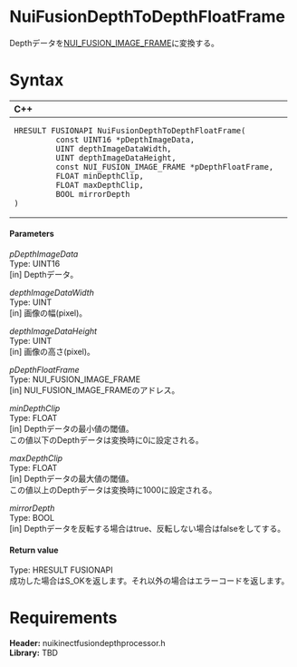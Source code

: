 NuiFusionDepthToDepthFloatFrame  
===============================  

Depthデータを[NUI_FUSION_IMAGE_FRAME](Structures/NUI_FUSION_IMAGE_FRAME.md)に変換する。 <span id="syntaxSection"></span>

Syntax  
======  

<table>
<colgroup>
<col width="100%" />
</colgroup>
<thead>
<tr class="header">
<th align="left">C++</th>
</tr>
</thead>
<tbody>
<tr class="odd">
<td align="left"><pre><code>HRESULT FUSIONAPI NuiFusionDepthToDepthFloatFrame(  
         const UINT16 *pDepthImageData,  
         UINT depthImageDataWidth,  
         UINT depthImageDataHeight,  
         const NUI_FUSION_IMAGE_FRAME *pDepthFloatFrame,  
         FLOAT minDepthClip,  
         FLOAT maxDepthClip,  
         BOOL mirrorDepth  
)</code></pre></td>
</tr>
</tbody>
</table>

<span id="ID4EG"></span>
#### Parameters  

*pDepthImageData*    
Type: UINT16  
[in] Depthデータ。  

*depthImageDataWidth*    
Type: UINT  
[in] 画像の幅(pixel)。  

*depthImageDataHeight*    
Type: UINT  
[in] 画像の高さ(pixel)。  

*pDepthFloatFrame*    
Type: NUI\_FUSION\_IMAGE\_FRAME  
[in] NUI\_FUSION\_IMAGE\_FRAMEのアドレス。  

*minDepthClip*    
Type: FLOAT  
[in] Depthデータの最小値の閾値。  
この値以下のDepthデータは変換時に0に設定される。  

*maxDepthClip*    
Type: FLOAT  
[in] Depthデータの最大値の閾値。  
この値以上のDepthデータは変換時に1000に設定される。  

*mirrorDepth*    
Type: BOOL  
[in] Depthデータを反転する場合はtrue、反転しない場合はfalseをしてする。  

<span id="ID4EN"></span>
#### Return value  

Type: HRESULT FUSIONAPI  
成功した場合はS\_OKを返します。それ以外の場合はエラーコードを返します。  

<span id="requirements"></span>

Requirements  
============  

**Header:** nuikinectfusiondepthprocessor.h  
**Library:** TBD  



<!--Please do not edit the data in the comment block below.-->
<!--
TOCTitle : NuiFusionDepthToDepthFloatFrame
RLTitle : NuiFusionDepthToDepthFloatFrame
KeywordK : NuiFusionDepthToDepthFloatFrame
KeywordF : NuiFusionDepthToDepthFloatFrame
KeywordF : Microsoft.Kinect.nuikinectfusiondepthprocessor.NuiFusionDepthToDepthFloatFrame(UINT16,UINT,UINT,NUI_FUSION_IMAGE_FRAME,FLOAT,FLOAT,BOOL)
KeywordA : M:Microsoft.Kinect.nuikinectfusiondepthprocessor.NuiFusionDepthToDepthFloatFrame(UINT16,UINT,UINT,NUI_FUSION_IMAGE_FRAME,FLOAT,FLOAT,BOOL)
AssetID : M:Microsoft.Kinect.nuikinectfusiondepthprocessor.NuiFusionDepthToDepthFloatFrame(UINT16,UINT,UINT,NUI_FUSION_IMAGE_FRAME,FLOAT,FLOAT,BOOL)
Locale : en-us
CommunityContent : 1
APIType : Managed
APILocation : 
APIName : Microsoft.Kinect.nuikinectfusiondepthprocessor.NuiFusionDepthToDepthFloatFrame
TargetOS : Windows
TopicType : kbSyntax
DevLang : C++
DocSet : K4Wv2
ProjType : K4Wv2Proj
Technology : Kinect for Windows
Product : Kinect for Windows SDK v2
productversion : 20
-->
